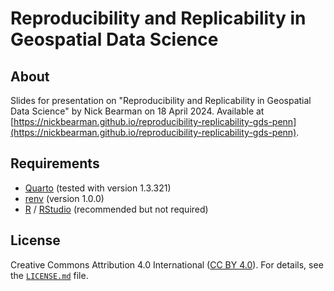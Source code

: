 # Reproducibility and Replicability in Geospatial Data Science

## About

Slides for presentation on "Reproducibility and Replicability in Geospatial Data Science" by Nick Bearman on 18 April 2024. Available at [https://nickbearman.github.io/reproducibility-replicability-gds-penn](https://nickbearman.github.io/reproducibility-replicability-gds-penn).

## Requirements

- [Quarto](https://quarto.org/) (tested with version 1.3.321)
- [renv](https://rstudio.github.io/renv/articles/renv.html) (version 1.0.0)
- [R](https://www.r-project.org/) / [RStudio](https://posit.co/download/rstudio-desktop/) (recommended but not required)

## License

Creative Commons Attribution 4.0 International ([CC BY 4.0](https://creativecommons.org/licenses/by/4.0/)).
For details, see the [`LICENSE.md`](LICENSE.md) file.
